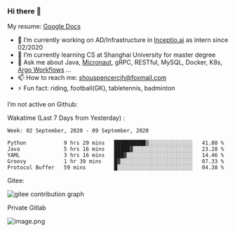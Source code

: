 ### Hi there 👋

My resume: [Google Docs](https://docs.google.com/document/d/1o7iQKDF-_HZUHg6cGiCSl6txrcuQ2tbQttHFFAUeRhc/edit?usp=sharing)

- 🔭 I’m currently working on AD/Infrastructure in [Inceptio.ai](https://www.inceptio.ai/) as intern since 02/2020
- 🌱 I’m currently learning CS at Shanghai University for master degree
- 💬 Ask me about Java, [Micronaut](http://micronaut.io/), gRPC, RESTful, MySQL, Docker, K8s, [Argo Workflows](https://argoproj.github.io/argo/) ...
- 📫 How to reach me: shouspencercjh@foxmail.com
- ⚡ Fun fact: riding, football(GK), tabletennis, badminton

I’m not active on Github:

Wakatime (Last 7 Days from Yesterday) :

<!--START_SECTION:waka-->
```text
Week: 02 September, 2020 - 09 September, 2020

Python            9 hrs 29 mins   ██████████▒░░░░░░░░░░░░░░   41.88 % 
Java              5 hrs 16 mins   █████▓░░░░░░░░░░░░░░░░░░░   23.28 % 
YAML              3 hrs 16 mins   ███▓░░░░░░░░░░░░░░░░░░░░░   14.46 % 
Groovy            1 hr 39 mins    █▓░░░░░░░░░░░░░░░░░░░░░░░   07.33 % 
Protocol Buffer   59 mins         █░░░░░░░░░░░░░░░░░░░░░░░░   04.38 % 
```
<!--END_SECTION:waka-->

Gitee:

![gitee contribution graph](https://i.loli.net/2020/08/04/gGf4lVtUxZ1nsae.png)

Private Gitlab

![image.png](https://i.loli.net/2020/08/28/iX5uhVyczxaG2Bn.png)
